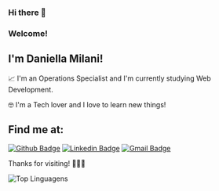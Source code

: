 ### Hi there 👋  
### Welcome!
 
## I'm Daniella Milani!
 
📈  I'm an Operations Specialist and I'm currently studying Web Development.

🤓  I'm a Tech lover and I love to learn new things! 
 
## Find me at:
[![Github Badge](https://img.shields.io/badge/-Github-000?style=flat-square&logo=Github&logoColor=white&link=https://github.com/danimilani)](https://github.com/danimilani)
[![Linkedin Badge](https://img.shields.io/badge/-LinkedIn-blue?style=flat-square&logo=Linkedin&logoColor=white&link=https://www.linkedin.com/in/daniella-milani/)](https://www.linkedin.com/in/daniella-milani/)
[![Gmail Badge](https://img.shields.io/badge/-Gmail-c14438?style=flat-square&logo=Gmail&logoColor=white&link=mailto:mp.danii@gmail.com)](mailto:mp.danii@gmail.com)
 
Thanks for visiting! 👩🏼‍💻


![Top Linguagens](https://github-readme-stats.vercel.app/api/top-langs/?username=danimilani&layout=compact)

